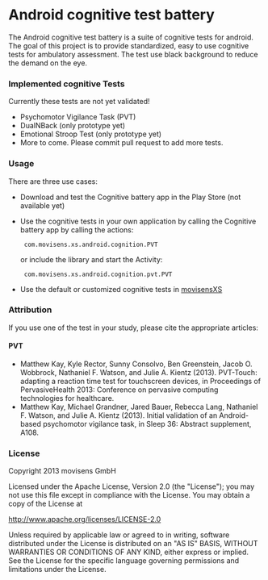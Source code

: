 Android cognitive test battery
=================================

The Android cognitive test battery is a suite of cognitive tests for android. The goal of this project is to provide standardized, easy to use cognitive tests for ambulatory assessment. The test use black background to reduce the demand on the eye.

### Implemented cognitive Tests ###
Currently these tests are not yet validated!

 * Psychomotor Vigilance Task (PVT)
 * DualNBack (only prototype yet)
 * Emotional Stroop Test (only prototype yet)
 * More to come. Please commit pull request to add more tests.

### Usage ###

There are three use cases:

 * Download and test the Cognitive battery app in the Play Store (not available yet)
 * Use the cognitive tests in your own application by calling the Cognitive battery app by calling the actions:

        com.movisens.xs.android.cognition.PVT
 
    or include the library and start the Activity:
 
        com.movisens.xs.android.cognition.pvt.PVT

 * Use the default or customized cognitive tests in [movisensXS](http://xs.movisens.com)

### Attribution ###

If you use one of the test in your study, please cite the appropriate articles:

#### PVT ####

 * Matthew Kay, Kyle Rector, Sunny Consolvo, Ben Greenstein, Jacob O. Wobbrock, Nathaniel F. Watson, and Julie A. Kientz (2013). PVT-Touch: adapting a reaction time test for touchscreen devices, in Proceedings of PervasiveHealth 2013: Conference on pervasive computing technologies for healthcare.
 * Matthew Kay, Michael Grandner, Jared Bauer, Rebecca Lang, Nathaniel F. Watson, and Julie A. Kientz (2013). Initial validation of an Android-based psychomotor vigilance task, in Sleep 36: Abstract supplement, A108.

### License ###
Copyright 2013 movisens GmbH

Licensed under the Apache License, Version 2.0 (the "License");
you may not use this file except in compliance with the License.
You may obtain a copy of the License at

http://www.apache.org/licenses/LICENSE-2.0

Unless required by applicable law or agreed to in writing, software
distributed under the License is distributed on an "AS IS" BASIS,
WITHOUT WARRANTIES OR CONDITIONS OF ANY KIND, either express or implied.
See the License for the specific language governing permissions and
limitations under the License.
